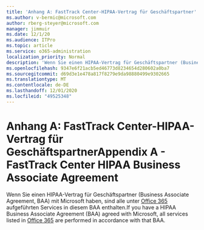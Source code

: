 ```yaml
---
title: 'Anhang A: FastTrack Center-HIPAA-Vertrag für Geschäftspartner'
ms.author: v-bermic@microsoft.com
author: rberg-steyer@microsoft.com
manager: jimmuir
ms.date: 12/1/20
ms.audience: ITPro
ms.topic: article
ms.service: o365-administration
localization_priority: Normal
description: 'Wenn Sie einen HIPAA-Vertrag für Geschäftspartner (Business Associate Agreement, BAA) mit Microsoft für FastTrack Services haben, sind alle unter FastTrack Center Benefit for Office 365 aufgeführten Services in diesem BAA enthalten, mit Ausnahme der Folgenden:'
ms.openlocfilehash: 9347e6f21acb5ed46773d8234654d280602a0ba7
ms.sourcegitcommit: d69d3e1e478a817f8279e9da98880499e9302665
ms.translationtype: MT
ms.contentlocale: de-DE
ms.lasthandoff: 12/01/2020
ms.locfileid: "49525348"
---
```

# <a name="appendix-a---fasttrack-center-hipaa-business-associate-agreement"></a><span data-ttu-id="29fbe-103">Anhang A: FastTrack Center-HIPAA-Vertrag für Geschäftspartner</span><span class="sxs-lookup"><span data-stu-id="29fbe-103">Appendix A - FastTrack Center HIPAA Business Associate Agreement</span></span>

<span data-ttu-id="29fbe-104">Wenn Sie einen HIPAA-Vertrag für Geschäftspartner (Business Associate Agreement, BAA) mit Microsoft haben, sind alle unter [Office 365](products-and-capabilities.md#office-365) aufgeführten Services in diesem BAA enthalten.</span><span class="sxs-lookup"><span data-stu-id="29fbe-104">If you have a HIPAA Business Associate Agreement (BAA) agreed with Microsoft, all services listed in [Office 365](products-and-capabilities.md#office-365) are performed in accordance with that BAA.</span></span>


